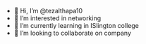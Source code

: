 - 👋 Hi, I’m @tezalthapa10
- 👀 I’m interested in networking
- 🌱 I’m currently learning in ISlington college
- 💞️ I’m looking to collaborate on company


<!---
tezalthapa10/tezalthapa10 is a ✨ special ✨ repository because its `README.md` (this file) appears on your GitHub profile.
You can click the Preview link to take a look at your changes.
--->
